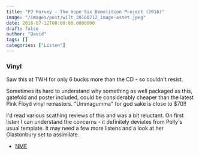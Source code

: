 ```yaml
---
title: "PJ Harvey - The Hope Six Demolition Project (2016)"
image: "/images/post/wilt_20160712_image-asset.jpeg"
date: 2016-07-12T00:00:00.0000000
draft: false
author: "David"
tags: []
categories: ["Listen"]
---
```

### Vinyl

 Saw this at TWH for only 6 bucks more than the CD - so couldn't resist.

 Sometimes its hard to understand why something as well packaged as this, gatefold and poster included, could be considerably cheaper than the latest Pink Floyd vinyl remasters. "Ummagumma" for god sake is close to $70!!

 I'd read various scathing reviews of this and was a bit reluctant. On first listen I can understand the concerns - it definitely deviates from Polly's usual template. It may need a few more listens and a look at her Glastonbury set to assimilate. 

-  [NME](http://www.nme.com/reviews/pj-harvey/16436)